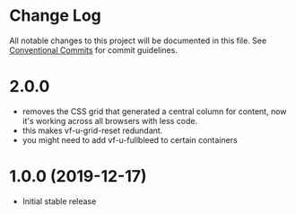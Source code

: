 # Change Log

All notable changes to this project will be documented in this file.
See [Conventional Commits](https://conventionalcommits.org) for commit guidelines.

# 2.0.0

* removes the CSS grid that generated a central column for content, now it's working across all browsers with less code.
* this makes vf-u-grid-reset redundant.
* you might need to add vf-u-fullbleed to certain containers

# 1.0.0 (2019-12-17)

* Initial stable release
